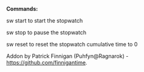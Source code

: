 **Commands:**

sw start
    to start the stopwatch

sw stop
    to pause the stopwatch

sw reset
    to reset the stopwatch cumulative time to 0


Addon by Patrick Finnigan (Puhfyn@Ragnarok) - https://github.com/finnigantime.

